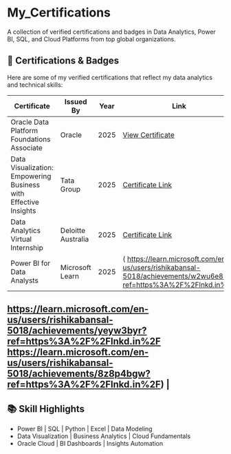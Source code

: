 # My_Certifications
A collection of verified certifications and badges in Data Analytics, Power BI, SQL, and Cloud Platforms from top global organizations.
## 🏅 Certifications & Badges
Here are some of my verified certifications that reflect my data analytics and technical skills:

| Certificate | Issued By | Year | Link |
|--------------|------------|------|------|
| Oracle Data Platform Foundations Associate | Oracle | 2025 | [View Certificate](https://mylearn.oracle.com/ou/course/oracle-data-platform-foundations-associate-2025/F150265) |
| Data Visualization: Empowering Business with Effective Insights | Tata Group | 2025 | [Certificate Link](https://forage-uploads-prod.s3.amazonaws.com/completion-certificates/ifobHAoMjQs9s6bKS/MyXvBcppsW2FkNYCX_ifobHAoMjQs9s6bKS_vKSTEJ9Z7QsXW7Z3j_1752829963771_completion_certificate.pdf) |
| Data Analytics Virtual Internship | Deloitte Australia | 2025 | [Certificate Link](https://forage-uploads-prod.s3.amazonaws.com/completion-certificates/9PBTqmSxAf6zZTseP/io9DzWKe3PTsiS6GG_9PBTqmSxAf6zZTseP_vKSTEJ9Z7QsXW7Z3j_1752399160016_completion_certificate.pdf) |
| Power BI for Data Analysts | Microsoft Learn | 2025 | ( https://learn.microsoft.com/en-us/users/rishikabansal-5018/achievements/w2wu6e8n?ref=https%3A%2F%2Flnkd.in%2F
https://learn.microsoft.com/en-us/users/rishikabansal-5018/achievements/yeyw3byr?ref=https%3A%2F%2Flnkd.in%2F
https://learn.microsoft.com/en-us/users/rishikabansal-5018/achievements/8z8p4bgw?ref=https%3A%2F%2Flnkd.in%2F) |
---

## 📚 Skill Highlights
- Power BI | SQL | Python | Excel | Data Modeling  
- Data Visualization | Business Analytics | Cloud Fundamentals  
- Oracle Cloud | BI Dashboards | Insights Automation
